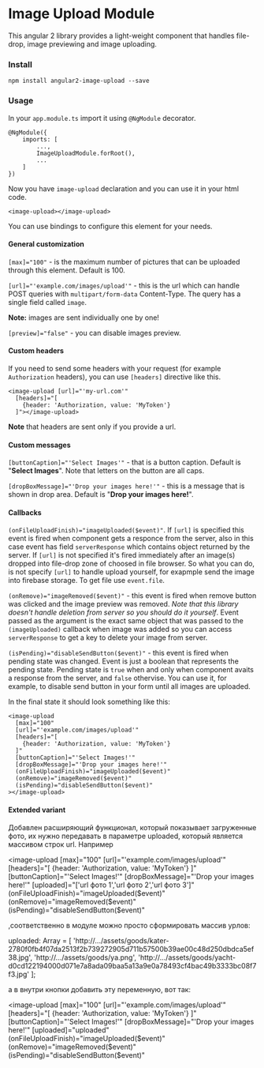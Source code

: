# Image Upload Module

This angular 2 library provides a light-weight component that handles file-drop, image previewing and image uploading.

### Install

`npm install angular2-image-upload --save`

### Usage

In your `app.module.ts` import it using `@NgModule` decorator.

    @NgModule({
        imports: [
            ...,
            ImageUploadModule.forRoot(),
            ...
        ]
    })

Now you have `image-upload` declaration and you can use it in your html code.

    <image-upload></image-upload>

You can use bindings to configure this element for your needs.

#### General customization

`[max]="100"` - is the maximum number of pictures that can be uploaded through this element. Default is 100.

`[url]="'example.com/images/upload'"` - this is the url which can handle POST queries with `multipart/form-data` 
Content-Type. The query has a single field called `image`.

**Note:** images are sent individually one by one!

`[preview]="false"` - you can disable images preview.

#### Custom headers

If you need to send some headers with your request (for example `Authorization` headers), 
you can use `[headers]` directive like this.

    <image-upload [url]="'my-url.com'"
      [headers]="[
        {header: 'Authorization, value: 'MyToken'}
      ]"></image-upload>

**Note** that headers are sent only if you provide a url.

#### Custom messages

`[buttonCaption]="'Select Images'"` - that is a button caption. Default is "**Select Images**". Note that letters on the button are all caps.

`[dropBoxMessage]="'Drop your images here!'"` - this is a message that is shown in drop area. Default is "**Drop your images here!**".

#### Callbacks

`(onFileUploadFinish)="imageUploaded($event)"`. If `[url]` is specified this event is fired when component gets a responce from the server, also in this case event has field `serverResponse` which contains object returned by the server. If `[url]` is not specified it's fired immediately after an image(s) dropped into file-drop zone of choosed in file browser. So what you can do, is not specify `[url]` to handle upload yourself, for exapmple send the image into firebase storage. To get file use `event.file`.

`(onRemove)="imageRemoved($event)"` - this event is fired when remove button was clicked and the image preview was removed. *Note that this library doesn't handle deletion from server so you should do it yourself*. Event passed as the argument is the exact same object that was passed to the `(imageUploaded)` callback when image was added so you can access `serverResponse` to get a key to delete your image from server.

`(isPending)="disableSendButton($event)"` - this event is fired when pending state was changed. Event is just a boolean that represents the pending state. Pending state is `true` when and only when component avaits a response from the server, and `false` othervise. You can use it, for example, to disable send button in your form until all images are uploaded.

In the final state it should look something like this:

    <image-upload
      [max]="100"
      [url]="'example.com/images/upload'"
      [headers]="[
        {header: 'Authorization, value: 'MyToken'}
      ]"
      [buttonCaption]="'Select Images!'"
      [dropBoxMessage]="'Drop your images here!'"
      (onFileUploadFinish)="imageUploaded($event)"
      (onRemove)="imageRemoved($event)"
      (isPending)="disableSendButton($event)"
    ></image-upload>

#### Extended variant
Добавлен расширяющий функционал, который показывает загруженные фото, их нужно передавать в параметре uploaded, который является массивом строк url. Например

<image-upload
    [max]="100"
    [url]="'example.com/images/upload'"
    [headers]="[
    {header: 'Authorization, value: 'MyToken'}
    ]"
    [buttonCaption]="'Select Images!'"
    [dropBoxMessage]="'Drop your images here!'"
    [uploaded]="['url фото 1','url фото 2','url фото 3']"
    (onFileUploadFinish)="imageUploaded($event)"
    (onRemove)="imageRemoved($event)"
    (isPending)="disableSendButton($event)"
></image-upload>

,соответственно в модуле можно просто сформировать массив урлов:

uploaded: Array<string> = [
    'http://.../assets/goods/kater-2780f0fb4f07da2513f2b739272905d711b57500b39ae00c48d250dbdca5ef38.jpg',
    'http://.../assets/goods/ya.png',
    'http://.../assets/goods/yacht-d0cd122194000d071e7a8ada09baa5a13a9e0a78493cf4bac49b3333bc08f7f3.jpg'
    ];

а в внутри кнопки добавить эту переменную, вот так:

<image-upload
    [max]="100"
    [url]="'example.com/images/upload'"
    [headers]="[
    {header: 'Authorization, value: 'MyToken'}
    ]"
    [buttonCaption]="'Select Images!'"
    [dropBoxMessage]="'Drop your images here!'"
    [uploaded]="uploaded"
    (onFileUploadFinish)="imageUploaded($event)"
    (onRemove)="imageRemoved($event)"
    (isPending)="disableSendButton($event)"
></image-upload> 